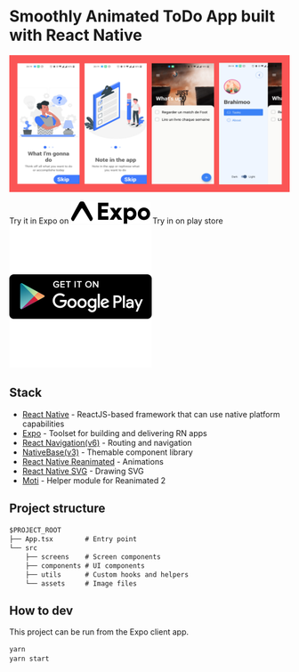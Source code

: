 # Smoothly Animated ToDo App built with React Native

![Thumbnail](./doc/images/main.png)

Try it in Expo  on [![Play Store](./doc/expo-logo.svg)](https://expo.dev/@brahim360/animated-todo)
Try in on  play store [![Expo Go](./doc/google-play-badge.png)](https://play.google.com/store/apps/details?id=com.mahioussi.todo)

<!-- The animated checkbox component has been published as [an NPM module `react-native-checkbox-reanimated`](https://github.com/craftzdog/react-native-checkbox-reanimated).

![demo](./doc/checkbox.gif) -->

## Stack

- [React Native](https://reactnative.dev/) - ReactJS-based framework that can use native platform capabilities
- [Expo](https://expo.dev/) - Toolset for building and delivering RN apps
- [React Navigation(v6)](https://reactnavigation.org/) - Routing and navigation
- [NativeBase(v3)](https://nativebase.io/) - Themable component library
- [React Native Reanimated](https://docs.swmansion.com/react-native-reanimated/) - Animations
- [React Native SVG](https://github.com/react-native-svg/react-native-svg) - Drawing SVG
- [Moti](https://moti.fyi/) - Helper module for Reanimated 2 

## Project structure

```
$PROJECT_ROOT
├── App.tsx        # Entry point
└── src
    ├── screens    # Screen components
    ├── components # UI components
    ├── utils      # Custom hooks and helpers
    └── assets     # Image files
```

## How to dev

This project can be run from the Expo client app.

```sh
yarn
yarn start
```

